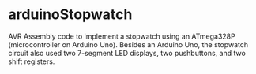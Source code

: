 # arduinoStopwatch

AVR Assembly code to implement a stopwatch using an ATmega328P (microcontroller on Arduino Uno). 
Besides an Arduino Uno, the stopwatch circuit also used two 7-segment LED displays, two pushbuttons, and two shift registers.
